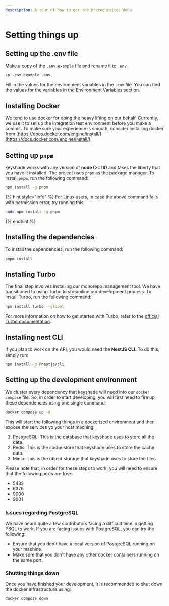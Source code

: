 ```yaml
---
description: A tour of how to get the prerequisites done
---
```


# Setting things up

## Setting up the .env file

Make a copy of the `.env.example` file and rename it to `.env`

```bash
cp .env.example .env
```

Fill in the values for the environment variables in the `.env` file. You can find the values for the variables in the [Environment Variables](environment-variables.md) section.&#x20;

## Installing Docker

We tend to use docker for doing the heavy lifting on our behalf. Currently, we use it to set up the integration test environment before you make a commit. To make sure your experience is smooth, consider installing docker from [https://docs.docker.com/engine/install/](https://docs.docker.com/engine/install/)

## Setting up `pnpm`

keyshade works with any version of **node (>=18)** and takes the liberty that you have it installed. The project uses `pnpm` as the package manager. To install `pnpm`, run the following command:

```bash
npm install -g pnpm
```

{% hint style="info" %}
For Linux users, in case the above command fails with permission error, try running this:

```bash
sudo npm install -g pnpm
```

{% endhint %}

## Installing the dependencies

To install the dependencies, run the following command:

```bash
pnpm install
```

## Installing Turbo

The final step involves installing our monorepo management tool. We have transitioned to using Turbo to streamline our development process. To install Turbo, run the following command:

```bash
npm install turbo --global
```

For more information on how to get started with Turbo, refer to the [official Turbo documentation](https://turbo.build/repo/docs).

## Installing nest CLI

If you plan to work on the API, you would need the **NestJS CLI.** To do this, simply run:

```bash
npm install -g @nestjs/cli
```

## Setting up the development environment

We cluster every dependency that keyshade will need into our `docker compose` file. So, in order to start developing, you will first need to fire up these dependencies using one single command:

```bash
docker compose up -d
```

This will start the following things in a dockerized environment and then expose the services yo your host maching:

1. PostgreSQL: This is the database that keyshade uses to store all the data.
2. Redis: This is the cache store that keyshade uses to store the cache data.
3. Minio: This is the object storage that keyshade uses to store the files.

Please note that, in order for these steps to work, you will need to ensure that the following ports are free:

- 5432
- 6379
- 9000
- 9001

### Issues regarding PostgreSQL

We have heard quite a few contributors facing a difficult time in getting PSQL to work. If you are facing issues with PostgreSQL, you can try the following:

- Ensure that you don't have a local version of PostgreSQL running on your machine.
- Make sure that you don't have any other docker containers running on the same port.

### Shutting things down

Once you have finished your development, it is recommended to shut down the docker infrastructure using:

```bash
docker compose down
```
